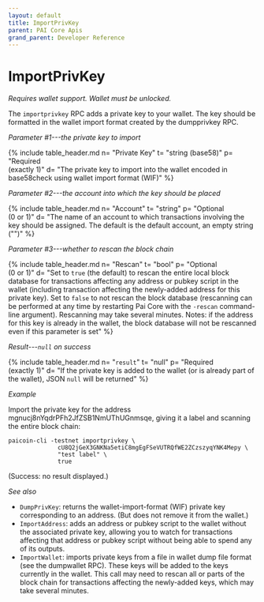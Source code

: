 ```yaml
---
layout: default
title: ImportPrivKey
parent: PAI Core Apis
grand_parent: Developer Reference
---
```


ImportPrivKey
========================

*Requires wallet support.  Wallet must be unlocked.*

The `importprivkey` RPC adds a private key to your wallet. The key should be formatted in the wallet import format created by the dumpprivkey RPC.

*Parameter #1---the private key to import*

{% include table_header.md
  n= "Private Key"
  t= "string (base58)"
  p= "Required<br>(exactly 1)"
  d= "The private key to import into the wallet encoded in base58check using wallet import format (WIF)"
%}

*Parameter #2---the account into which the key should be placed*

{% include table_header.md
  n= "Account"
  t= "string"
  p= "Optional<br>(0 or 1)"
  d= "The name of an account to which transactions involving the key should be assigned.  The default is the default account, an empty string (\"\")"
%}

*Parameter #3---whether to rescan the block chain*

{% include table_header.md
  n= "Rescan"
  t= "bool"
  p= "Optional<br>(0 or 1)"
  d= "Set to `true` (the default) to rescan the entire local block database for transactions affecting any address or pubkey script in the wallet (including transaction affecting the newly-added address for this private key).  Set to `false` to not rescan the block database (rescanning can be performed at any time by restarting Pai Core with the `-rescan` command-line argument).  Rescanning may take several minutes.  Notes: if the address for this key is already in the wallet, the block database will not be rescanned even if this parameter is set"
%}

*Result---`null` on success*

{% include table_header.md
  n= "`result`"
  t= "null"
  p= "Required<br>(exactly 1)"
  d= "If the private key is added to the wallet (or is already part of the wallet), JSON `null` will be returned"
%}

*Example*

Import the private key for the address
mgnucj8nYqdrPFh2JfZSB1NmUThUGnmsqe, giving it a label and scanning the
entire block chain:

```
paicoin-cli -testnet importprivkey \
              cU8Q2jGeX3GNKNa5etiC8mgEgFSeVUTRQfWE2ZCzszyqYNK4Mepy \
              "test label" \
              true
```

(Success: no result displayed.)

*See also*

* `DumpPrivKey`: returns the wallet-import-format (WIF) private key corresponding to an address. (But does not remove it from the wallet.)
* `ImportAddress`: adds an address or pubkey script to the wallet without the associated private key, allowing you to watch for transactions affecting that address or pubkey script without being able to spend any of its outputs.
* `ImportWallet`: imports private keys from a file in wallet dump file format (see the dumpwallet RPC). These keys will be added to the keys currently in the wallet. This call may need to rescan all or parts of the block chain for transactions affecting the newly-added keys, which may take several minutes.
